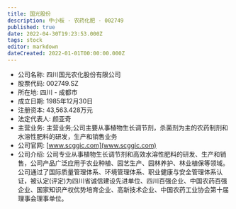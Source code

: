 ```yaml
---
title: 国光股份
description: 中小板 - 农药化肥 - 002749
published: true
date: 2022-04-30T19:23:53.000Z
tags: stock
editor: markdown
dateCreated: 2022-01-01T00:00:00.000Z
---
```


- 公司名称: 四川国光农化股份有限公司
- 股票代码: 002749.SZ
- 所在地: 四川 - 成都市
- 成立日期: 1985年12月30日
- 注册资本: 43,563.428万元
- 法定代表人: 颜亚奇
- 主营业务: 主营业务;公司主要从事植物生长调节剂，杀菌剂为主的农药制剂和水溶性肥料的研发，生产和销售业务
- 公司官网: [www.scggic.com](www.scggic.com)
- 公司介绍: 公司专业从事植物生长调节剂和高效水溶性肥料的研发、生产和销售，公司产品广泛应用于农业种植、园艺生产、园林养护、林业植保等领域。公司通过了国际质量管理体系、环境管理体系、职业健康与安全管理体系认证，被认定(评定)为四川省诚信建设先进单位、四川百强企业、中国农药百强企业、国家知识产权优势培育企业、高新技术企业、中国农药工业协会第十届理事会理事单位。


